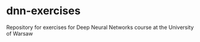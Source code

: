 # dnn-exercises
Repository for exercises for Deep Neural Networks course at the University of Warsaw 
